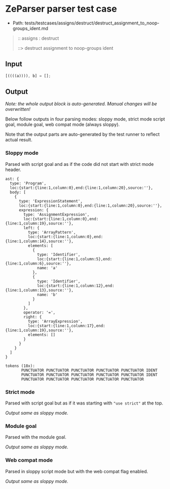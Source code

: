 # ZeParser parser test case

- Path: tests/testcases/assigns/destruct/destruct_assignment_to_noop-groups_ident.md

> :: assigns : destruct
>
> ::> destruct assignment to noop-groups ident

## Input

`````js
[((((a)))), b] = [];
`````

## Output

_Note: the whole output block is auto-generated. Manual changes will be overwritten!_

Below follow outputs in four parsing modes: sloppy mode, strict mode script goal, module goal, web compat mode (always sloppy).

Note that the output parts are auto-generated by the test runner to reflect actual result.

### Sloppy mode

Parsed with script goal and as if the code did not start with strict mode header.

`````
ast: {
  type: 'Program',
  loc:{start:{line:1,column:0},end:{line:1,column:20},source:''},
  body: [
    {
      type: 'ExpressionStatement',
      loc:{start:{line:1,column:0},end:{line:1,column:20},source:''},
      expression: {
        type: 'AssignmentExpression',
        loc:{start:{line:1,column:0},end:{line:1,column:19},source:''},
        left: {
          type: 'ArrayPattern',
          loc:{start:{line:1,column:0},end:{line:1,column:14},source:''},
          elements: [
            {
              type: 'Identifier',
              loc:{start:{line:1,column:5},end:{line:1,column:6},source:''},
              name: 'a'
            },
            {
              type: 'Identifier',
              loc:{start:{line:1,column:12},end:{line:1,column:13},source:''},
              name: 'b'
            }
          ]
        },
        operator: '=',
        right: {
          type: 'ArrayExpression',
          loc:{start:{line:1,column:17},end:{line:1,column:19},source:''},
          elements: []
        }
      }
    }
  ]
}

tokens (18x):
       PUNCTUATOR PUNCTUATOR PUNCTUATOR PUNCTUATOR PUNCTUATOR IDENT
       PUNCTUATOR PUNCTUATOR PUNCTUATOR PUNCTUATOR PUNCTUATOR IDENT
       PUNCTUATOR PUNCTUATOR PUNCTUATOR PUNCTUATOR PUNCTUATOR
`````

### Strict mode

Parsed with script goal but as if it was starting with `"use strict"` at the top.

_Output same as sloppy mode._

### Module goal

Parsed with the module goal.

_Output same as sloppy mode._

### Web compat mode

Parsed in sloppy script mode but with the web compat flag enabled.

_Output same as sloppy mode._
